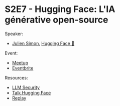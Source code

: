 
# S2E7 - Hugging Face: L'IA générative open-source

Speaker:
- [Julien Simon](https://www.linkedin.com/in/juliensimon/), [Hugging Face 🤗](https://huggingface.co/)

Event:
- [Meetup](https://www.meetup.com/generative-ai-nantes/events/299526832/)
- [Eventbrite](https://www.eventbrite.com/e/billets-9-conf-par-hugging-face-lia-generative-open-source-853573991787)

Resources:
- [LLM Security](./llm-security.pdf)
- [Talk Hugging Face](./hugging-face.pdf)
- [Replay](https://www.youtube.com/watch?v=8UWCLts47Ms)
